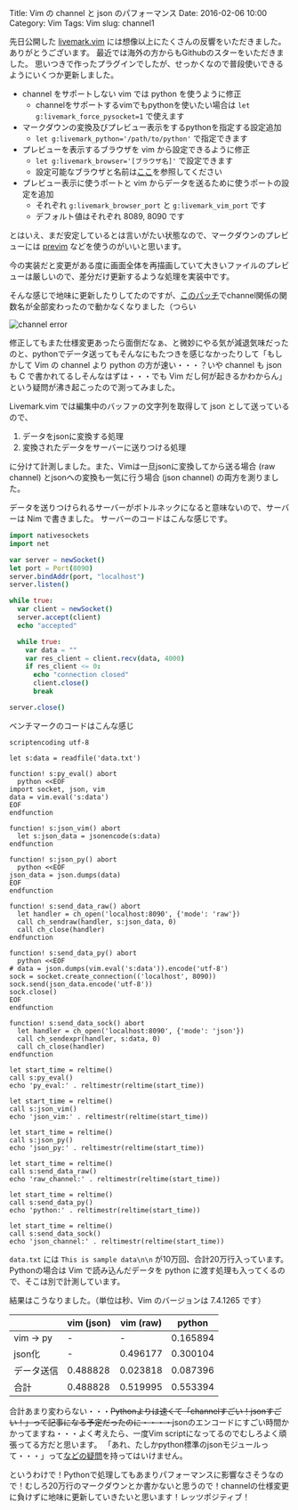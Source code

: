 Title: Vim の channel と json のパフォーマンス
Date: 2016-02-06 10:00
Category: Vim
Tags: Vim
slug: channel1

先日公開した [livemark.vim](https://github.com/miyakogi/livemark.vim) には想像以上にたくさんの反響をいただきました。
ありがとうございます。
最近では海外の方からもGithubのスターをいただきました。
思いつきで作ったプラグインでしたが、せっかくなので普段使いできるようにいくつか更新しました。

<!-- more -->

- channel をサポートしない vim では python を使うように修正
    - channelをサポートするvimでもpythonを使いたい場合は `let g:livemark_force_pysocket=1` で使えます
- マークダウンの変換及びプレビュー表示をするpythonを指定する設定追加
    - `let g:livemark_python='/path/to/python'` で指定できます
- プレビューを表示するブラウザを vim から設定できるように修正
    - `let g:livemark_browser='[ブラウザ名]'` で設定できます
    - 設定可能なブラウザと名前は[ここ](http://docs.python.jp/3/library/webbrowser.html#webbrowser.register)を参照してください
- プレビュー表示に使うポートと vim からデータを送るために使うポートの設定を追加
    - それぞれ `g:livemark_browser_port` と `g:livemark_vim_port` です
    - デフォルト値はそれぞれ 8089, 8090 です

とはいえ、まだ安定しているとは言いがたい状態なので、マークダウンのプレビューには [previm](https://github.com/kannokanno/previm) などを使うのがいいと思います。

今の実装だと変更がある度に画面全体を再描画していて大きいファイルのプレビューは厳しいので、差分だけ更新するような処理を実装中です。

そんな感じで地味に更新したりしてたのですが、[このパッチ](http://ftp.vim.org/vim/patches/7.4/7.4.1244)でchannel関係の関数名が全部変わったので動かなくなりました（つらい

![channel error]({filename}/images/channel_error.png)

修正してもまた仕様変更あったら面倒だなぁ、と微妙にやる気が減退気味だったのと、pythonでデータ送ってもそんなにもたつきを感じなかったりして「もしかして Vim の channel より python の方が速い・・・？いや channel も json も C で書かれてるしそんなはずは・・・でも Vim だし何が起きるかわからん」という疑問が沸き起こったので測ってみました。

Livemark.vim では編集中のバッファの文字列を取得して json として送っているので、

1. データをjsonに変換する処理
2. 変換されたデータをサーバーに送りつける処理

に分けて計測しました。また、Vimは一旦jsonに変換してから送る場合 (raw channel) とjsonへの変換も一気に行う場合 (json channel) の両方を測りました。

データを送りつけられるサーバーがボトルネックになると意味ないので、サーバーは Nim で書きました。 サーバーのコードはこんな感じです。

```nim
import nativesockets
import net

var server = newSocket()
let port = Port(8090)
server.bindAddr(port, "localhost")
server.listen()

while true:
  var client = newSocket()
  server.accept(client)
  echo "accepted"

  while true:
    var data = ""
    var res_client = client.recv(data, 4000)
    if res_client <= 0:
      echo "connection closed"
      client.close()
      break

server.close()
```

ベンチマークのコードはこんな感じ

```vim
scriptencoding utf-8

let s:data = readfile('data.txt')

function! s:py_eval() abort
  python <<EOF
import socket, json, vim
data = vim.eval('s:data')
EOF
endfunction

function! s:json_vim() abort
  let s:json_data = jsonencode(s:data)
endfunction

function! s:json_py() abort
  python <<EOF
json_data = json.dumps(data)
EOF
endfunction

function! s:send_data_raw() abort
  let handler = ch_open('localhost:8090', {'mode': 'raw'})
  call ch_sendraw(handler, s:json_data, 0)
  call ch_close(handler)
endfunction

function! s:send_data_py() abort
  python <<EOF
# data = json.dumps(vim.eval('s:data')).encode('utf-8')
sock = socket.create_connection(('localhost', 8090))
sock.send(json_data.encode('utf-8'))
sock.close()
EOF
endfunction

function! s:send_data_sock() abort
  let handler = ch_open('localhost:8090', {'mode': 'json'})
  call ch_sendexpr(handler, s:data, 0)
  call ch_close(handler)
endfunction

let start_time = reltime()
call s:py_eval()
echo 'py_eval:' . reltimestr(reltime(start_time))

let start_time = reltime()
call s:json_vim()
echo 'json_vim:' . reltimestr(reltime(start_time))

let start_time = reltime()
call s:json_py()
echo 'json_py:' . reltimestr(reltime(start_time))

let start_time = reltime()
call s:send_data_raw()
echo 'raw_channel:' . reltimestr(reltime(start_time))

let start_time = reltime()
call s:send_data_py()
echo 'python:' . reltimestr(reltime(start_time))

let start_time = reltime()
call s:send_data_sock()
echo 'json_channel:' . reltimestr(reltime(start_time))
```

`data.txt` には `This is sample data\n\n` が10万回、合計20万行入っています。
Pythonの場合は Vim で読み込んだデータを python に渡す処理も入ってくるので、そこは別で計測しています。

結果はこうなりました。（単位は秒、Vim のバージョンは 7.4.1265 です）

|      | vim (json) | vim (raw) | python |
|------|---------------|--------------|--------|
| vim -> py | - | - |0.165894|
| json化 | - |0.496177|0.300104|
| データ送信 | 0.488828 |0.023818|0.087396|
| 合計 | 0.488828 | 0.519995 | 0.553394 |

合計あまり変わらない・・・<s>Pythonよりは速くて「channelすごい！jsonすごい！」って記事になる予定だったのに・・・・</s>jsonのエンコードにすごい時間かかってますね・・・よく考えたら、一度Vim scriptになってるのでむしろよく頑張ってる方だと思います。
「あれ、たしかpython標準のjsonモジュールって・・・」って[などの疑問](http://postd.cc/memory-use-and-speed-of-json-parsers/)を持ってはいけません。

というわけで！Pythonで処理してもあまりパフォーマンスに影響なさそうなので！むしろ20万行のマークダウンとか書かないと思うので！channelの仕様変更に負けずに地味に更新していきたいと思います！レッツポジティブ！
